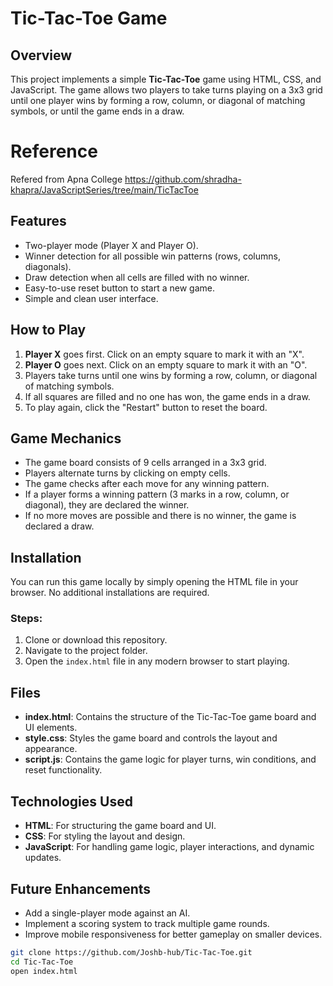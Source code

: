 # Tic-Tac-Toe Game

## Overview
This project implements a simple **Tic-Tac-Toe** game using HTML, CSS, and JavaScript. The game allows two players to take turns playing on a 3x3 grid until one player wins by forming a row, column, or diagonal of matching symbols, or until the game ends in a draw.
# Reference
Refered from Apna College https://github.com/shradha-khapra/JavaScriptSeries/tree/main/TicTacToe

## Features
- Two-player mode (Player X and Player O).
- Winner detection for all possible win patterns (rows, columns, diagonals).
- Draw detection when all cells are filled with no winner.
- Easy-to-use reset button to start a new game.
- Simple and clean user interface.

## How to Play
1. **Player X** goes first. Click on an empty square to mark it with an "X".
2. **Player O** goes next. Click on an empty square to mark it with an "O".
3. Players take turns until one wins by forming a row, column, or diagonal of matching symbols.
4. If all squares are filled and no one has won, the game ends in a draw.
5. To play again, click the "Restart" button to reset the board.

## Game Mechanics
- The game board consists of 9 cells arranged in a 3x3 grid.
- Players alternate turns by clicking on empty cells.
- The game checks after each move for any winning pattern.
- If a player forms a winning pattern (3 marks in a row, column, or diagonal), they are declared the winner.
- If no more moves are possible and there is no winner, the game is declared a draw.

## Installation
You can run this game locally by simply opening the HTML file in your browser. No additional installations are required.

### Steps:
1. Clone or download this repository.
2. Navigate to the project folder.
3. Open the `index.html` file in any modern browser to start playing.

## Files

- **index.html**: Contains the structure of the Tic-Tac-Toe game board and UI elements.
- **style.css**: Styles the game board and controls the layout and appearance.
- **script.js**: Contains the game logic for player turns, win conditions, and reset functionality.

## Technologies Used

- **HTML**: For structuring the game board and UI.
- **CSS**: For styling the layout and design.
- **JavaScript**: For handling game logic, player interactions, and dynamic updates.

## Future Enhancements

- Add a single-player mode against an AI.
- Implement a scoring system to track multiple game rounds.
- Improve mobile responsiveness for better gameplay on smaller devices.

```bash
git clone https://github.com/Joshb-hub/Tic-Tac-Toe.git
cd Tic-Tac-Toe
open index.html

